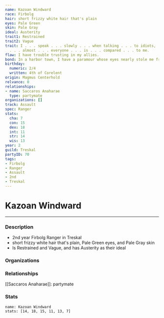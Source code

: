 ```yaml
---
name: Kazoan Windward
race: Firbolg
hair: short frizzy white hair that's plain
eyes: Pale Green
skin: Pale Gray
ideal: Austerity
trait1: Restrained
trait2: Vague
trait: I . . . speak . . . slowly . . . when talking . . . to idiots, . . . which
  . . . almost . . . everyone . . . is . . . compared . . . to me.
flaw: I have trouble trusting in my allies.
bond: In a harbor town, I have a paramour whose eyes nearly stole me from the sea.
birthday:
  numeric: 2/4
  written: 4th of Corelent
origin: Magmus Centerhold
relvance: 0
relationships:
- name: Saccaros Anaharae
  type: partymate
organizations: []
track: Assault
spec: Ranger
stats:
  cha: 7
  con: 15
  dex: 18
  int: 11
  str: 14
  wis: 13
year: 2
guild: Treskal
partyID: 70
tags:
- Firbolg
- Ranger
- Assault
- 2nd
- Treskal
---
```

# Kazoan Windward
---
### Description
- 2nd year Firbolg Ranger in Treskal
- short frizzy white hair that's plain, Pale Green eyes, and Pale Gray skin
- Is Restrained and Vague, and has Austerity as their ideal

### Organizations
### Relationships
[[Saccaros Anaharae]]: partymate
### Stats
```statblock
name: Kazoan Windward
stats: [14, 18, 15, 11, 13, 7]
```